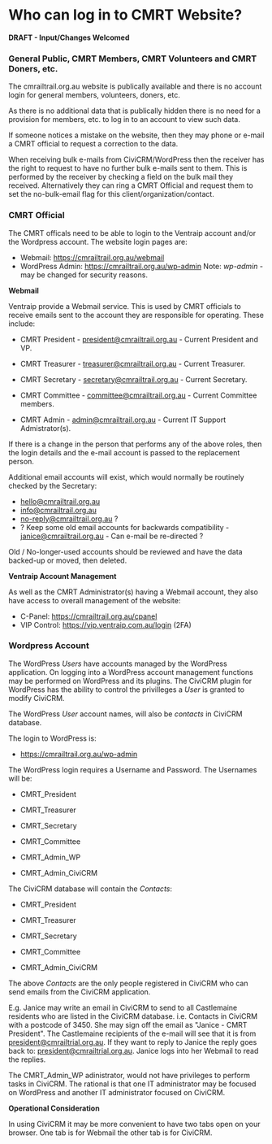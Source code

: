 # Who can log in to CMRT Website?

**DRAFT - Input/Changes Welcomed**

### General Public, CMRT Members, CMRT Volunteers and CMRT Doners, etc.

The cmrailtrail.org.au website is publically available and there is no account login for general members, volunteers, doners, etc. 

As there is no additional data that is publically hidden there is no need for a provision for members, etc. to log in to an account to view such data. 

If someone notices a mistake on the website, then they may phone or e-mail a CMRT official to request a correction to the data.

When receiving bulk e-mails from CiviCRM/WordPress then the receiver has the right to request to have no further bulk e-mails sent to them. This is performed by the receiver by checking a field on the bulk mail they received. Alternatively they can ring a CMRT Official and request them to set the no-bulk-email flag for this client/organization/contact.

### CMRT Official

The CMRT officals need to be able to login to the Ventraip account and/or the Wordpress account. The website login pages are:

* Webmail: https://cmrailtrail.org.au/webmail
* WordPress Admin: https://cmrailtrail.org.au/wp-admin  Note: *wp-admin* - may be changed for security reasons.


**Webmail**

Ventraip provide a Webmail service. This is used by CMRT officials to receive emails sent to the account they are responsible for operating. These include:

* CMRT President - president@cmrailtrail.org.au - Current President and VP.
* CMRT Treasurer - treasurer@cmrailtrail.org.au - Current Treasurer.
* CMRT Secretary - secretary@cmrailtrail.org.au - Current Secretary.
* CMRT Committee - committee@cmrailtrail.org.au - Current Committee members.

* CMRT Admin - admin@cmrailtrail.org.au - Current IT Support Admistrator(s).
  
If there is a change in the person that performs any of the above roles, then the login details and the e-mail account is passed to the replacement person.

Additional email accounts will exist, which would normally be routinely checked by the Secretary:

* hello@cmrailtrail.org.au
* info@cmrailtrail.org.au
* no-reply@cmrailtrail.org.au ?
* ? Keep some old email accounts for backwards compatibility - janice@cmrailtrail.org.au - Can e-mail be re-directed ? 

Old / No-longer-used accounts should be reviewed and have the data backed-up or moved, then deleted.

**Ventraip Account Management**

As well as the CMRT Administrator(s) having a Webmail account, they also have access to overall management of the website:

* C-Panel: https://cmrailtrail.org.au/cpanel
* VIP Control: https://vip.ventraip.com.au/login (2FA)
  
### Wordpress Account

The WordPress *Users* have accounts managed by the WordPress application. On logging into a WordPress account management functions may be performed on WordPress and its plugins. The CiviCRM plugin for WordPress has the ability to control the privilleges a *User* is granted to modify CiviCRM. 

The WordPress *User* account names, will also be *contacts* in CiviCRM database.

The login to WordPress is:

* https://cmrailtrail.org.au/wp-admin

The WordPress login requires a Username and Password. The Usernames will be:

* CMRT_President
* CMRT_Treasurer
* CMRT_Secretary
* CMRT_Committee

* CMRT_Admin_WP
* CMRT_Admin_CiviCRM

The CiviCRM database will contain the *Contacts*:

* CMRT_President
* CMRT_Treasurer
* CMRT_Secretary
* CMRT_Committee

* CMRT_Admin_CiviCRM

The above *Contacts* are the only people registered in CiviCRM who can send emails from the CiviCRM application. 

E.g. Janice may write an email in CiviCRM to send to all Castlemaine residents who are listed in the CiviCRM database. i.e. Contacts in CiviCRM with a postcode of 3450. She may sign off the email as "Janice - CMRT President".  The Castlemaine recipients of the e-mail will see that it is from president@cmrailtrial.org.au. If they want to reply to Janice the reply goes back to: president@cmrailtrial.org.au. Janice logs into her Webmail to read the replies.

The CMRT_Admin_WP adinistrator, would not have privileges to perform tasks in CiviCRM. The rational is that one IT administrator may be focused on WordPress and another IT administrator focused on CiviCRM.


**Operational Consideration**

In using CiviCRM it may be more convenient to have two tabs open on your browser. One tab is for Webmail the other tab is for CiviCRM. 


